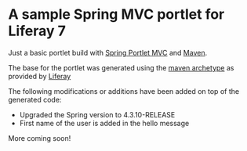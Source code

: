 # A sample Spring MVC portlet for Liferay 7

Just a basic portlet build with [Spring Portlet MVC](https://docs.spring.io/spring/docs/current/spring-framework-reference/html/portlet.html) and [Maven](https://maven.apache.org/).

The base for the portlet was generated using the [maven archetype](https://dev.liferay.com/develop/tutorials/-/knowledge_base/7-0/generating-new-projects-using-archetypes) as provided by [Liferay](https://www.liferay.com)

The following modifications or additions have been added on top of the generated code:
* Upgraded the Spring version to 4.3.10-RELEASE
* First name of the user is added in the hello message

More coming soon! 